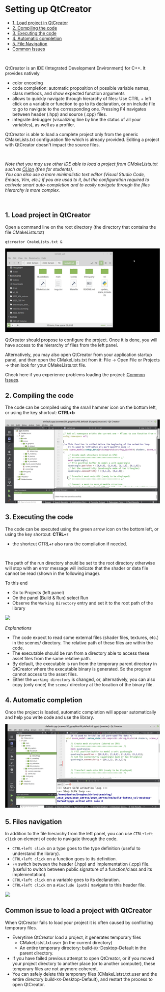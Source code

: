 # Setting up QtCreator


- [1. Load project in QtCreator](#load)
- [2. Compiling the code](#compiling)
- [3. Executing the code](#executing)
- [4. Automatic completion](#completion)
- [5. File Navigation](#navigation)
- [Common Issues](#issue)


<br>


QtCreator is an IDE (Integrated Development Environment) for C++. It provides natively


* color encoding
* code completion: automatic proposition of possible variable names, class methods, and show expected function arguments
* allows to quickly navigate through hierarchy of files: Use CTRL + left click on a variable or function to go to its declaration, or on include file to go to navigate to the corresponding one. Pressing F4 navigates between header (.hpp) and source (.cpp) files.
* integrate debugger (visualizing line by line the status of all your variables), as well as a profiler.


QtCreator is able to load a complete project only from the generic CMakeLists.txt configuration file which is already provided. Editing a project with QtCreator doesn't impact the source files.


<br>


_Note that you may use other IDE able to load a project from CMakeLists.txt such as [CLion](https://www.jetbrains.com/clion/) (free for students). <br>
You can also use a more minimalistic text editor (Visual Studio Code, Emacs, Vim, etc.) if you are used to it, but the configuration required to activate smart auto-completion and to easily navigate through the files hierarchy is more complex._


<br>


<a name="load"></a>
## 1. Load project in QtCreator


Open a command line on the root directory (the directory that contains the file CMakeLists.txt)


```shell
qtcreator CmakeLists.txt &
```


![](assets/qtcreator/01_load_qtcreator.gif)



QtCreator should propose to configure the project. Once it is done, you will have access to the hierarchy of files from the left panel.


Alternatively, you may also open QtCreator from your application startup panel, and then open the CMakeLists.txt from it: File -> Open File or Projects -> then look for your CMakeLists.txt file.


Check here if you experience problems loading the project: [Common Issues](#issue).


<a name="compiling"></a>
## 2. Compiling the code


The code can be compiled using the small hammer icon on the bottom left, or using the key shortcut: **CTRL+b**


![](assets/qtcreator/02_compile.gif)



<a name="executing"></a>
## 3. Executing the code


The code can be executed using the green arrow icon on the bottom left, or using the key shortcut: **CTRL+r** 


* the shortcut CTRL+r also runs the compilation if needed.


<br>


The path of the run directory should be set to the root directory otherwise will stop with an error message will indicate that the shader or data file cannot be read (shown in the following image).


To this end


* Go to Projects (left panel)
* On the panel (Build & Run) select Run
* Observe the `Working Directory` entry and set it to the root path of the library


![](assets/qtcreator/03_set_path.gif)


_Explanations_


* The code expect to read some external files (shader files, textures, etc.) in the scenes/ directory. The relative path of these files are within the code.
* The executable should be run from a directory able to access these asset files from the same relative path.
* By default, the executable is run from the temporary parent directory in QtCreator where the executable binary is generated. So the program cannot access to the asset files.
* Either the `working directory` is changed, or, alternatively, you can also copy (only once) the `scene/` directory at the location of the binary file.


<a name="completion"></a>
## 4. Automatic completion


Once the project is loaded, automatic completion will appear automatically and help you write code and use the library.


![](assets/qtcreator/04_automatic_completion.gif)



<a name="navigation"></a>
## 5. Files navigation


In addition to the file hierarchy from the left panel, you can use `CTRL+left click` on element of code to navigate through the code.


* `CTRL+left click` on a type goes to the type definition (useful to understand the library).
* `CTRL+left click` on a function goes to its definition.
* `F4` switch between the header (.hpp) and implementation (.cpp) file. (useful to switch between public signature of a function/class and its implementation).
* `CTRL+left click` on a variable goes to its declaration.
* `CTRL+left click` on a `#include [path]` navigate to this header file.


![](assets/qtcreator/05_naviguation.gif)



<a name="issue"></a>
## Common issue to load a project with QtCreator


When QtCreator fails to load your project it is often caused by conflicting temporary files.


* Everytime QtCreator load a project, it generates temporary files
  * CMakeListst.txt.user (in the current directory)
  * An entire temporary directory: build-`XX`-Desktop-Default in the parent directory.
* If you have failed previous attempt to open QtCreator, or if you moved your project directory to another place (or to another computer), these temporary files are not anymore coherent.
* You can safely delete this temporary files (CMakeListst.txt.user and the entire directory build-`XX`-Desktop-Default), and restart the process to open QtCreator.

